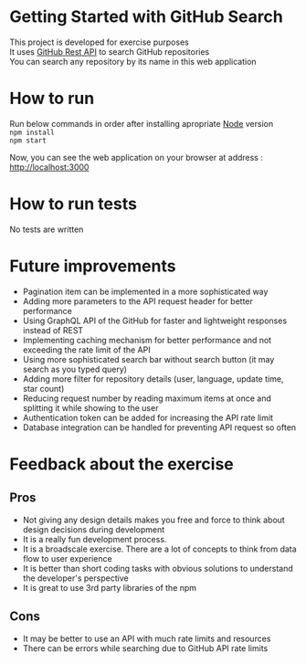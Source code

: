 # Getting Started with GitHub Search

This project is developed for exercise purposes<br>
It uses [GitHub Rest API](https://docs.github.com/en/rest) to search GitHub repositories<br>
You can search any repository by its name in this web application

# How to run

Run below commands in order after installing apropriate [Node](https://nodejs.org/en/) version<br>
`npm install`<br>
`npm start`

Now, you can see the web application on your browser at address : [http://localhost:3000](http://localhost:3000)

# How to run tests

No tests are written

# Future improvements

- Pagination item can be implemented in a more sophisticated way
- Adding more parameters to the API request header for better performance
- Using GraphQL API of the GitHub for faster and lightweight responses instead of REST
- Implementing caching mechanism for better performance and not exceeding the rate limit of the API
- Using more sophisticated search bar without search button (it may search as you typed query)
- Adding more filter for repository details (user, language, update time, star count)
- Reducing request number by reading maximum items at once and splitting it while showing to the user
- Authentication token can be added for increasing the API rate limit
- Database integration can be handled for preventing API request so often

# Feedback about the exercise

## Pros

- Not giving any design details makes you free and force to think about design decisions during development
- It is a really fun development process.
- It is a broadscale exercise. There are a lot of concepts to think from data flow to user experience
- It is better than short coding tasks with obvious solutions to understand the developer's perspective
- It is great to use 3rd party libraries of the npm

## Cons

- It may be better to use an API with much rate limits and resources
- There can be errors while searching due to GitHub API rate limits
